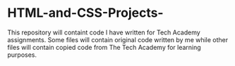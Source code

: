 # HTML-and-CSS-Projects-
This repository will containt code I have written for Tech Academy assignments. Some files will contain original code written by me while other files will contain copied code from The Tech Academy for learning purposes.


